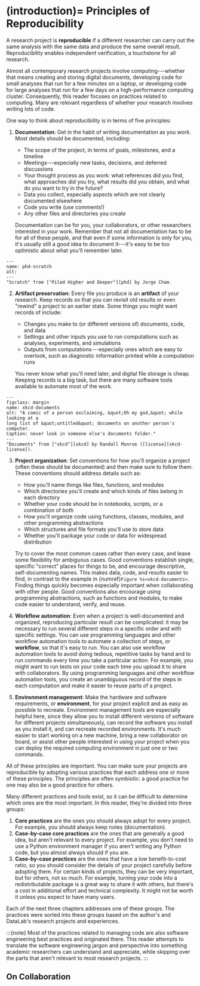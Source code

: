 <!--
(introduction)=
Introduction
============

This chapter introduces reproducibility and puts forward five principles for
reproducibility. It also briefly addresses how reproducibility relates to and
facilitates collaboration.


Principles of Reproducibility
-----------------------------
-->

(introduction)=
Principles of Reproducibility
=============================

A research project is **reproducible** if a different researcher can carry out
the same analysis with the same data and produce the same overall result.
Reproducibility enables independent verification, a touchstone for all
research.

Almost all contemporary research projects involve computing---whether that
means creating and storing digital documents, developing code for small
analyses that run for a few minutes on a laptop, or developing code for large
analyses that run for a few days on a high-performance computing cluster.
Consequently, this reader focuses on practices related to computing. Many are
relevant regardless of whether your research involves writing lots of code.

One way to think about reproducibility is in terms of five principles:

1. **Documentation**: Get in the habit of writing documentation as you work.
   Most details should be documented, including:

    + The scope of the project, in terms of goals, milestones, and a timeline
    + Meetings---especially new tasks, decisions, and deferred discussions
    + Your thought process as you work: what references did you find, what
      approaches did you try, what results did you obtain, and what do you want
      to try in the future?
    + Data you collect, especially aspects which are not clearly documented
      elsewhere
    + Code you write (use comments!)
    + Any other files and directories you create

   Documentation can be for you, your collaborators, or other researchers
   interested in your work. Remember that not all documentation has to be for
   all of these people, and that even if some information is only for you, it's
   usually still a good idea to document it---it's easy to be too optimistic
   about what you'll remember later.

```{figure} ../img/phd_scratch.gif
---
name: phd-scratch
alt:
---
"Scratch" from ["Piled Higher and Deeper"][phd] by Jorge Cham.
```

[phd]: https://www.phdcomics.com/

2. **Artifact preservation**: Every file you produce is an **artifact** of your
   research. Keep records so that you can revisit old results
   or even "rewind" a project to an earlier state. Some things you might want
   records of include:

   + Changes you make to (or different versions of) documents, code, and data
   + Settings and other inputs you use to run computations such as analyses,
     experiments, and simulations
   + Outputs from computations---especially ones which are easy to overlook,
     such as diagnostic information printed while a computation runs

   You never know what you'll need later, and digital file storage is cheap.
   Keeping records is a big task, but there are many software tools available
   to automate most of the work.

```{figure} ../img/xkcd_documents.png
---
figclass: margin
name: xkcd-documents
alt: "A comic of a person exclaiming, &quot;Oh my god,&quot; while looking at a
long list of &quot;untitled&quot; documents on another person's computer.
Caption: never look in someone else's documents folder."
---
"Documents" from ["xkcd"][xkcd] by Randall Munroe ([license][xkcd-license]).
```

[xkcd]: https://xkcd.com/
[xkcd-license]: https://xkcd.com/license.html

3. **Project organization**: Set conventions for how you'll organize a project
   (often these should be documented) and then make sure to follow them.
   These conventions should address details such as:

    + How you'll name things like files, functions, and modules
    + Which directories you'll create and which kinds of files belong in each
      directory
    + Whether your code should be in notebooks, scripts, or a combination of
      both
    + How you'll organize code using functions, classes, modules, and other
      programming abstractions
    + Which structures and file formats you'll use to store data
    + Whether you'll package your code or data for widespread distribution

    Try to cover the most common cases rather than every case, and leave some
    flexibility for ambiguous cases. Good conventions establish single,
    specific "correct" places for things to be, and encourage descriptive,
    self-documenting names. This makes data, code, and results easier to find,
    in contrast to the example in {numref}`Figure %s<xkcd-documents>`. Finding
    things quickly becomes especially important when collaborating with other
    people. Good conventions also encourage using programming abstractions,
    such as functions and modules, to make code easier to understand, verify,
    and reuse.

4. **Workflow automation**: Even when a project is well-documented and
   organized, reproducing particular result can be complicated: it may be
   necessary to run several different steps in a specific order and with
   specific settings. You can use programming languages and other workflow
   automation tools to automate a collection of steps, or **workflow**, so that
   it's easy to run. You can also use workflow automation tools to avoid doing
   tedious, repetitive tasks by hand and to run commands every time you take a
   particular action. For example, you might want to run tests on your code
   each time you upload it to share with collaborators. By using programming
   languages and other workflow automation tools, you create an unambiguous
   record of the steps in each computation and make it easier to reuse parts of
   a project.

5. **Environment management**: Make the hardware and software requirements, or
   **environment**, for your project explicit and as easy as possible to
   recreate. Environment management tools are especially helpful here, since
   they allow you to install different versions of software for different
   projects simultaneously, can record the software you install as you install
   it, and can recreate recorded environments. It's much easier to start
   working on a new machine, bring a new collaborator on board, or assist other
   people interested in using your project when you can deploy the required
   computing environment in just one or two commands.

All of these principles are important. You can make sure your projects are
reproducible by adopting various practices that each address one or more of
these principles. The principles are often symbiotic: a good practice for one
may also be a good practice for others.

Many different practices and tools exist, so it can be difficult to determine
which ones are the most important. In this reader, they're divided into three
groups:

1. **Core practices** are the ones you should always adopt for every project.
   For example, you should always keep notes (documentation).
2. **Case-by-case core practices** are the ones that are generally a good idea,
   but aren't relevant to every project. For example, you don't need to use a
   Python environment manager if you aren't writing any Python code, but you
   almost always should if you are.
3. **Case-by-case practices** are the ones that have a low benefit-to-cost
   ratio, so you should consider the details of your project carefully before
   adopting them. For certain kinds of projects, they can be very important,
   but for others, not so much. For example, turning your code into a
   redistributable package is a great way to share it with others, but there's
   a cost in additional effort and technical complexity. It might not be worth
   it unless you expect to have many users.

Each of the next three chapters addresses one of these groups. The practices
were sorted into these groups based on the author's and DataLab's research
projects and experiences.

:::{note}
Most of the practices related to managing code are also software engineering
best practices and originated there. This reader attempts to translate the
software engineering jargon and perspective into something academic researchers
can understand and appreciate, while skipping over the parts that aren't
relevant to most research projects.
:::



On Collaboration
----------------
